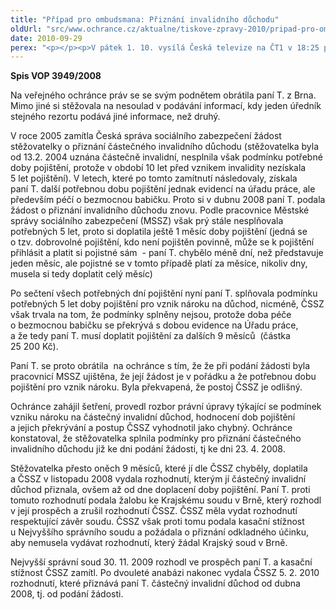 ```yaml
---
title: "Případ pro ombudsmana: Přiznání invalidního důchodu"
oldUrl: "src/www.ochrance.cz/aktualne/tiskove-zpravy-2010/pripad-pro-ombudsmana-priznani-invalidniho-duchodu-1"
date: 2010-09-29
perex: "<p></p><p>V pátek 1. 10. vysílá Česká televize na ČT1 v 18:25 pátý díl cyklu Případ pro ombudsmana (repríze v pondělí 4. 10. ve 12:25 na ČT2). Díl nazvaný Přiznání invalidního důchodu vypráví o dvouleté anabázi jednání s Českou správou sociálního zabezpečení, kterou nakonec musel rozhodnout až Nejvyšší správní soud.</p>"
---
```


<!-- imported from the old website -->

<p><strong>Spis VOP 3949/2008</strong></p><p>Na veřejného ochránce práv se se svým podnětem obrátila paní T. z Brna. Mimo jiné si stěžovala na nesoulad v podávání informací, kdy jeden úředník stejného rezortu podává jiné informace, než druhý. </p><p></p><p>V roce 2005 zamítla Česká správa sociálního zabezpečení žádost stěžovatelky o přiznání částečného invalidního důchodu (stěžovatelka byla od 13.2. 2004 uznána částečně invalidní, nesplnila však podmínku potřebné doby pojištění, protože v období 10 let před vznikem invalidity nezískala 5 let pojištění). V letech, které po tomto zamítnutí následovaly, získala paní T. další potřebnou dobu pojištění jednak evidencí na úřadu práce, ale především péčí o bezmocnou babičku. Proto si v dubnu 2008 paní T. podala žádost o přiznání invalidního důchodu znovu. Podle pracovnice Městské správy sociálního zabezpečení (MSSZ) však prý stále nesplňovala potřebných 5 let, proto si doplatila ještě 1 měsíc doby pojištění (jedná se o tzv. dobrovolné pojištění, kdo není pojištěn povinně, může se k pojištění přihlásit a platit si pojistné sám  - paní T. chybělo méně dní, než představuje jeden měsíc, ale pojistné se v tomto případě platí za měsíce, nikoliv dny, musela si tedy doplatit celý měsíc)</p><p>Po sečtení všech potřebných dní pojištění nyní paní T. splňovala podmínku potřebných 5 let doby pojištění pro vznik nároku na důchod, nicméně, ČSSZ však trvala na tom, že podmínky splněny nejsou, protože doba péče o bezmocnou babičku se překrývá s dobou evidence na Úřadu práce, a že tedy paní T. musí doplatit pojištění za dalších 9 měsíců  (částka  25 200 Kč).</p><p>Paní T. se proto obrátila  na ochránce s tím, že že při podání žádosti byla pracovnicí MSSZ ujištěna, že její žádost je v pořádku a že potřebnou dobu pojištění pro vznik nároku. Byla překvapená, že postoj ČSSZ je odlišný. </p><p>Ochránce zahájil šetření, provedl rozbor právní úpravy týkající se podmínek vzniku nároku na částečný invalidní důchod, hodnocení dob pojištění a jejich překrývání a postup ČSSZ vyhodnotil jako chybný. Ochránce konstatoval, že stěžovatelka splnila podmínky pro přiznání částečného invalidního důchodu již ke dni podání žádosti, tj ke dni 23. 4. 2008.</p><p>Stěžovatelka přesto oněch 9 měsíců, které jí dle ČSSZ chyběly, doplatila a ČSSZ v listopadu 2008 vydala rozhodnutí, kterým jí částečný invalidní důchod přiznala, ovšem až od dne doplacení doby pojištění. Paní T. proti tomuto rozhodnutí podala žalobu ke Krajskému soudu v Brně, který rozhodl v její prospěch a zrušil rozhodnutí ČSSZ. ČSSZ měla vydat rozhodnutí respektující závěr soudu. ČSSZ však proti tomu podala kasační stížnost u Nejvyššího správního soudu a požádala o přiznání odkladného účinku, aby nemusela vydávat rozhodnutí, který žádal Krajský soud v Brně. </p><p>Nejvyšší správní soud 30. 11. 2009 rozhodl ve prospěch paní T. a kasační stížnost ČSSZ zamítl. Po dvouleté anabázi nakonec vydala ČSSZ 5. 2. 2010 rozhodnutí, které přiznává paní T. částečný invalidní důchod od dubna 2008, tj. od podání žádosti.</p><p></p><p></p>

